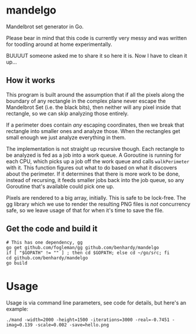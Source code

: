 # mandelgo
Mandelbrot set generator in Go.

Please bear in mind that this code is currently very messy and was written for toodling around at home experimentally.

BUUUUT someone asked me to share it so here it is. Now I have to clean it up...

## How it works

This program is built around the assumption that if all the pixels along the boundary of any rectangle in the complex
plane never escape the Mandelbrot Set (i.e. the black bits), then neither will any pixel inside that rectangle, so
we can skip analyzing those entirely.

If a perimeter does contain *any* escaping coordinates, then we break that rectangle into smaller ones and analyze those.
When the rectangles get small enough we just analyze everything in them.

The implementation is not straight up recursive though. Each rectangle to be analyzed is fed as a job into a work queue. A 
Goroutine is running for each CPU, which picks up a job off the work queue and calls `walkPerimeter` with it. This 
function figures out what to do based on what it discovers about the perimeter. If it determines that there is more work
to be done, instead of recursing, it feeds smaller jobs back into the job queue, so any Goroutine that's available could
pick one up.

Pixels are rendered to a big array, initially. This is safe to be lock-free. The gg library which we use to render the resulting
PNG files is _not_ concurrency safe, so we leave usage of that for when it's time to save the file. 

## Get the code and build it
```
# This has one dependency, gg
go get github.com/fogleman/gg github.com/benhardy/mandelgo
if [ "$GOPATH" != "" ] ; then cd $GOPATH; else cd ~/go/src; fi
cd github.com/benhardy/mandelgo
go build
```

# Usage
Usage is via command line parameters, see code for details, but here's an example:

`./mand -width=2000 -height=1500 -iterations=3000 -real=-0.7451 -imag=0.139 -scale=0.002 -save=hello.png`

